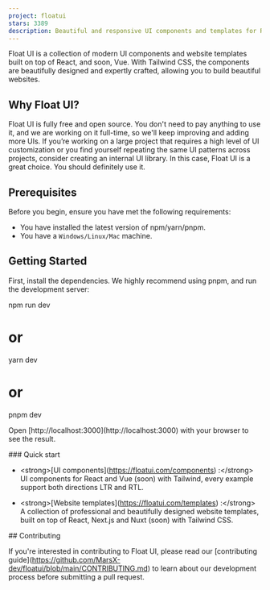 ```yaml
---
project: floatui
stars: 3389
description: Beautiful and responsive UI components and templates for React and Vue (soon) with Tailwind CSS.
---
```


Float UI is a collection of modern UI components and website templates built on top of React, and soon, Vue. With Tailwind CSS, the components are beautifully designed and expertly crafted, allowing you to build beautiful websites.

Why Float UI?
-------------

Float UI is fully free and open source. You don't need to pay anything to use it, and we are working on it full-time, so we'll keep improving and adding more UIs. If you’re working on a large project that requires a high level of UI customization or you find yourself repeating the same UI patterns across projects, consider creating an internal UI library. In this case, Float UI is a great choice. You should definitely use it.

Prerequisites
-------------

Before you begin, ensure you have met the following requirements:

-   You have installed the latest version of npm/yarn/pnpm.
-   You have a `Windows/Linux/Mac` machine.

Getting Started
---------------

First, install the dependencies. We highly recommend using pnpm, and run the development server:

npm run dev
# or
yarn dev
# or
pnpm dev

Open \[http://localhost:3000\](http://localhost:3000) with your browser to see the result.

#\## Quick start

- <strong\>\[UI components\](https://floatui.com/components) :</strong\> UI components for React and Vue (soon) with Tailwind, every example support both directions LTR and RTL.

- <strong\>\[Website templates\](https://floatui.com/templates) :</strong\> A collection of professional and beautifully designed website templates, built on top of React, Next.js and Nuxt (soon) with Tailwind CSS.

#\# Contributing

If you're interested in contributing to Float UI, please read our \[contributing guide\](https://github.com/MarsX-dev/floatui/blob/main/CONTRIBUTING.md) to learn about our development process before submitting a pull request.
